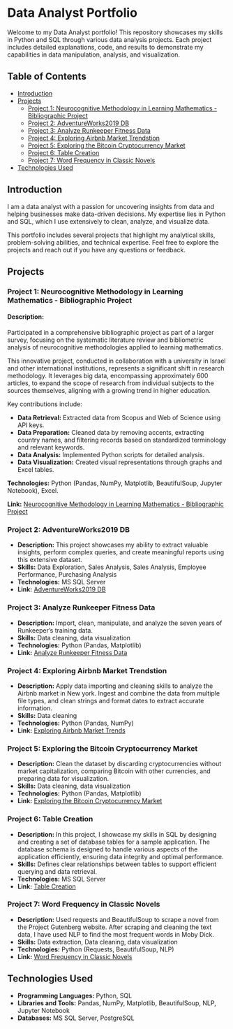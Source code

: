# Data Analyst Portfolio

Welcome to my Data Analyst portfolio! This repository showcases my skills in Python and SQL through various data analysis projects. Each project includes detailed explanations, code, and results to demonstrate my capabilities in data manipulation, analysis, and visualization.

## Table of Contents

- [Introduction](#introduction)
- [Projects](#projects)
  - [Project 1: Neurocognitive Methodology in Learning Mathematics - Bibliographic Project](meta_article_research)
  - [Project 2: AdventureWorks2019 DB](adventureworks2019_db)
  - [Project 3: Analyze Runkeeper Fitness Data](analyze_runkeeper_fitness_data)
  - [Project 4: Exploring Airbnb Market Trendstion](exploring_airbnb_market_trends)
  - [Project 5: Exploring the Bitcoin Cryptocurrency Market](exploring_the_bitcoin_cryptocurrency_market)
  - [Project 6: Table Creation](table_creation)
  - [Project 7: Word Frequency in Classic Novels](word_frequency_in_classic_novels)
- [Technologies Used](#technologies-used)


## Introduction

I am a data analyst with a passion for uncovering insights from data and helping businesses make data-driven decisions. My expertise lies in Python and SQL, which I use extensively to clean, analyze, and visualize data.

This portfolio includes several projects that highlight my analytical skills, problem-solving abilities, and technical expertise. Feel free to explore the projects and reach out if you have any questions or feedback.

## Projects

### Project 1: Neurocognitive Methodology in Learning Mathematics - Bibliographic Project

#### Description:

Participated in a comprehensive bibliographic project as part of a larger survey, focusing on the systematic literature review and bibliometric analysis of neurocognitive methodologies applied to learning mathematics. 

This innovative project, conducted in collaboration with a university in Israel and other international institutions, represents a significant shift in research methodology. It leverages big data, encompassing approximately 600 articles, to expand the scope of research from individual subjects to the sources themselves, aligning with a growing trend in higher education.

Key contributions include:

- **Data Retrieval:** Extracted data from Scopus and Web of Science using API keys.
- **Data Preparation:** Cleaned data by removing accents, extracting country names, and filtering records based on standardized terminology and relevant keywords.
- **Data Analysis:** Implemented Python scripts for detailed analysis.
- **Data Visualization:** Created visual representations through graphs and Excel tables.

**Technologies:** Python (Pandas, NumPy, Matplotlib, BeautifulSoup, Jupyter Notebook), Excel.

**Link:** [Neurocognitive Methodology in Learning Mathematics - Bibliographic Project](meta_article_research) 

###  Project 2: AdventureWorks2019 DB

- **Description:** This project showcases my ability to extract valuable insights, perform complex queries, and create meaningful reports using this extensive dataset.
- **Skills:** Data Exploration, Sales Analysis, Sales Analysis, Employee Performance, Purchasing Analysis
- **Technologies:** MS SQL Server 
- **Link:** [AdventureWorks2019 DB](adventureworks2019_db)

### Project 3: Analyze Runkeeper Fitness Data

- **Description:** Import, clean, manipulate, and analyze the seven years of Runkeeper’s training data.
- **Skills:** Data cleaning, data visualization
- **Technologies:** Python (Pandas, Matplotlib)
- **Link:** [Analyze Runkeeper Fitness Data](analyze_runkeeper_fitness_data)

### Project 4: Exploring Airbnb Market Trendstion 

- **Description:** Apply data importing and cleaning skills to analyze the Airbnb market in New york. Ingest and combine the data from multiple file types, and clean strings and format dates to extract accurate information.
- **Skills:** Data cleaning
- **Technologies:** Python (Pandas, NumPy)
- **Link:** [Exploring Airbnb Market Trends](exploring_airbnb_market_trends)

### Project 5: Exploring the Bitcoin Cryptocurrency Market

- **Description:** Clean the dataset by discarding cryptocurrencies without market capitalization, comparing Bitcoin with other currencies, and preparing data for visualization.  
- **Skills:** Data cleaning, data visualization
- **Technologies:** Python (Pandas, Matplotlib)
- **Link:** [Exploring the Bitcoin Cryptocurrency Market](exploring_the_bitcoin_cryptocurrency_market)

###  Project 6: Table Creation

- **Description:** In this project, I showcase my skills in SQL by designing and creating a set of database tables for a sample application. The database schema is designed to handle various aspects of the application efficiently, ensuring data integrity and optimal performance.
- **Skills:** Defines clear relationships between tables to support efficient querying and data retrieval.
- **Technologies:** MS SQL Server 
- **Link:** [Table Creation](table_creation)

###  Project 7: Word Frequency in Classic Novels

- **Description:** Used requests and BeautifulSoup to scrape a novel from the Project Gutenberg website. After scraping and cleaning the text data, I have used NLP to find the most frequent words in Moby Dick. 
- **Skills:** Data extraction, Data cleaning, data visualization
- **Technologies:** Python (Requests, BeautifulSoup, NLP)
- **Link:** [Word Frequency in Classic Novels](word_frequency_in_classic_novels)


## Technologies Used

- **Programming Languages:** Python, SQL
- **Libraries and Tools:** Pandas, NumPy, Matplotlib, BeautifulSoup, NLP, Jupyter Notebook
- **Databases:** MS SQL Server, PostgreSQL 

